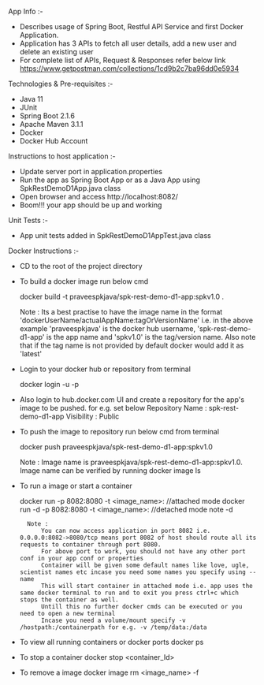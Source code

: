 App Info :-
- Describes usage of Spring Boot, Restful API Service and first Docker Application.
- Application has 3 APIs to fetch all user details, add a new user and delete an existing user
- For complete list of APIs, Request & Responses refer below link
	https://www.getpostman.com/collections/1cd9b2c7ba96dd0e5934

Technologies & Pre-requisites :-
- Java 11
- JUnit
- Spring Boot 2.1.6
- Apache Maven 3.1.1
- Docker
- Docker Hub Account

Instructions to host application :-
- Update server port in application.properties
- Run the app as Spring Boot App or as a Java App using SpkRestDemoD1App.java class
- Open browser and access http://localhost:8082/
- Boom!!! your app should be up and working

Unit Tests :-
- App unit tests added in SpkRestDemoD1AppTest.java class

Docker Instructions :-
- CD to the root of the project directory
- To build a docker image run below cmd

	docker build -t praveespkjava/spk-rest-demo-d1-app:spkv1.0 .
	
  Note : Its a best practise to have the image name in the format 'dockerUserName/actualAppName:tagOrVersionName'
	i.e. in the above example 'praveespkjava' is the docker hub username, 'spk-rest-demo-d1-app' is the app name and 'spkv1.0' is the tag/version name. 
	Also note that if the tag name is not provided by default docker would add it as 'latest'
- Login to your docker hub or repository from terminal

	docker login -u <username> -p <password>
- Also login to hub.docker.com UI and create a repository for the app's image to be pushed. for e.g. set below 
	Repository Name : spk-rest-demo-d1-app
	Visibility : Public
- To push the image to repository run below cmd from terminal
	
	docker push praveespkjava/spk-rest-demo-d1-app:spkv1.0
	
  Note : Image name is praveespkjava/spk-rest-demo-d1-app:spkv1.0.
	Image name can be verified by running docker image ls

- To run a image or start a container

	docker run    -p 8082:8080 -t <image_name>:<tagOrVersionName> //attached mode
	docker run -d -p 8082:8080 -t <image_name>:<tagOrVersionName> //detached mode note -d
	
		Note : 
			You can now access application in port 8082 i.e. 0.0.0.0:8082->8080/tcp means port 8082 of host should route all its requests to container through port 8080.
			For above port to work, you should not have any other port conf in your app conf or properties
			Container will be given some default names like love, ugle, scientist names etc incase you need some names you specify using --name 
			This will start container in attached mode i.e. app uses the same docker terminal to run and to exit you press ctrl+c which stops the container as well.
			Untill this no further docker cmds can be executed or you need to open a new terminal
			Incase you need a volume/mount specify -v /hostpath:/containerpath for e.g. -v /temp/data:/data
	
- To view all running containers or docker ports
docker ps

- To stop a container
docker stop <container_Id>

- To remove a image
docker image  rm <image_name> -f